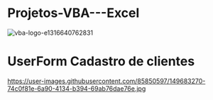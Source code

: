 # Projetos-VBA---Excel

![vba-logo-e1316640762831](https://user-images.githubusercontent.com/85850597/144149842-3e0c9b98-3db7-4382-95ec-1395bd1e50da.png)

# UserForm Cadastro de clientes

https://user-images.githubusercontent.com/85850597/149683270-74c0f81e-6a90-4134-b394-69ab76dae76e.jpg
